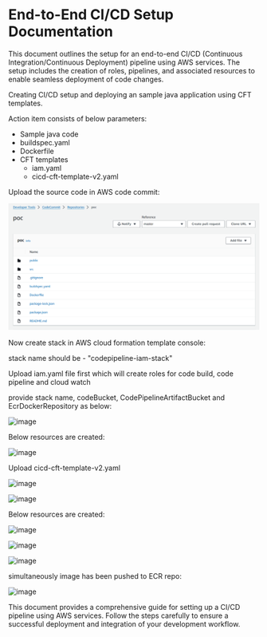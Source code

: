 # End-to-End CI/CD Setup Documentation

This document outlines the setup for an end-to-end CI/CD (Continuous Integration/Continuous Deployment) pipeline using AWS services. The setup includes the creation of roles, pipelines, and associated resources to enable seamless deployment of code changes.

Creating CI/CD setup and deploying an sample java application using CFT templates.

Action item consists of below parameters:

- Sample java code
- buildspec.yaml 
- Dockerfile
- CFT templates
   - iam.yaml 
   - cicd-cft-template-v2.yaml

Upload the source code in AWS code commit:

![code_commit](images/code_commit.png)

Now create stack in AWS cloud formation template console:

stack name should be - "codepipeline-iam-stack"

Upload iam.yaml file first which will create roles for code build, code pipeline and cloud watch 

provide stack name, codeBucket, CodePipelineArtifactBucket and EcrDockerRepository as below:

![image](https://github.com/vikash123567/End-to-End-CI-CD-Setup-Documentation/assets/96052543/cf35a719-4d71-421c-b5b3-504e977ef22a)

Below resources are created:

![image](https://github.com/vikash123567/End-to-End-CI-CD-Setup-Documentation/assets/96052543/6fc5eb84-0e18-4303-af30-ecb62db0d8b0)

Upload cicd-cft-template-v2.yaml

![image](https://github.com/vikash123567/End-to-End-CI-CD-Setup-Documentation/assets/96052543/d863face-5dbc-4197-9c22-f64612749f4e)

![image](https://github.com/vikash123567/End-to-End-CI-CD-Setup-Documentation/assets/96052543/b003feaa-1419-45c0-99bd-1e675d9b30ab)

Below resources are created:

![image](https://github.com/vikash123567/End-to-End-CI-CD-Setup-Documentation/assets/96052543/b7463c24-b644-4513-bd9c-0306c0f47395)

![image](https://github.com/vikash123567/End-to-End-CI-CD-Setup-Documentation/assets/96052543/68fc8945-111c-4436-80ea-ca482e99ca5d)

![image](https://github.com/vikash123567/End-to-End-CI-CD-Setup-Documentation/assets/96052543/27191887-6331-4952-be57-d0f3c544cb3f)

simultaneously image has been pushed to ECR repo:

![image](https://github.com/vikash123567/End-to-End-CI-CD-Setup-Documentation/assets/96052543/c66f778e-220c-4510-af00-e8f5cb7a28a1)

This document provides a comprehensive guide for setting up a CI/CD pipeline using AWS services. Follow the steps carefully to ensure a successful deployment and integration of your development workflow.

